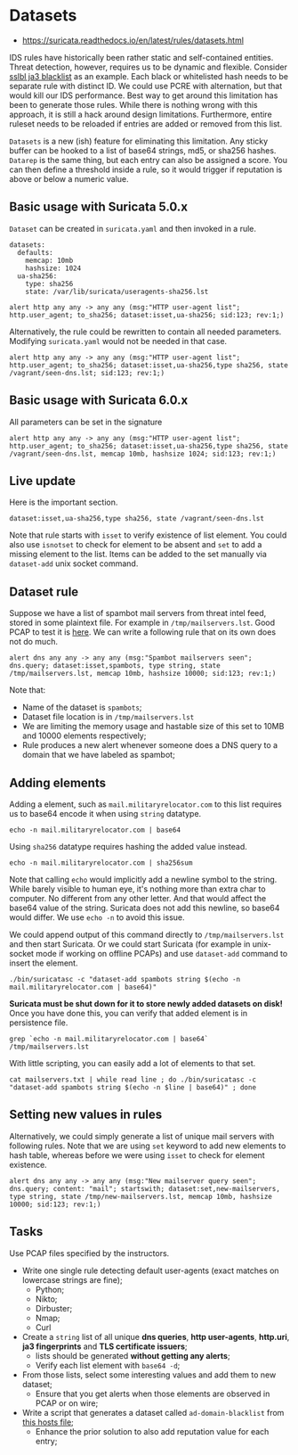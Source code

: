 # Datasets

* https://suricata.readthedocs.io/en/latest/rules/datasets.html

IDS rules have historically been rather static and self-contained entities. Threat detection, however, requires us to be dynamic and flexible. Consider [sslbl ja3 blacklist](https://sslbl.abuse.ch/blacklist/ja3_fingerprints.rules) as an example. Each black or whitelisted hash needs to be separate rule with distinct ID. We could use PCRE with alternation, but that would kill our IDS performance. Best way to get around this limitation has been to generate those rules. While there is nothing wrong with this approach, it is still a hack around design limitations. Furthermore, entire ruleset needs to be reloaded if entries are added or removed from this list. 

`Datasets` is a new (ish) feature for eliminating this limitation. Any sticky buffer can be hooked to a list of base64 strings, md5, or sha256 hashes. `Datarep` is the same thing, but each entry can also be assigned a score. You can then define a threshold inside a rule, so it would trigger if reputation is above or below a numeric value.

## Basic usage with Suricata 5.0.x

`Dataset` can be created in `suricata.yaml` and then invoked in a rule.

```
datasets:
  defaults:
    memcap: 10mb
    hashsize: 1024
  ua-sha256:
    type: sha256
    state: /var/lib/suricata/useragents-sha256.lst
```

```
alert http any any -> any any (msg:"HTTP user-agent list"; http.user_agent; to_sha256; dataset:isset,ua-sha256; sid:123; rev:1;)
```

Alternatively, the rule could be rewritten to contain all needed parameters. Modifying `suricata.yaml` would not be needed in that case.

```
alert http any any -> any any (msg:"HTTP user-agent list"; http.user_agent; to_sha256; dataset:isset,ua-sha256,type sha256, state /vagrant/seen-dns.lst; sid:123; rev:1;)
```

## Basic usage with Suricata 6.0.x

All parameters can be set in the signature

```
alert http any any -> any any (msg:"HTTP user-agent list"; http.user_agent; to_sha256; dataset:isset,ua-sha256,type sha256, state /vagrant/seen-dns.lst, memcap 10mb, hashsize 1024; sid:123; rev:1;)
```

## Live update

Here is the important section.

```
dataset:isset,ua-sha256,type sha256, state /vagrant/seen-dns.lst
```

Note that rule starts with `isset` to verify existence of list element. You could also use `isnotset` to check for element to be absent and `set` to add a missing element to the list. Items can be added to the set manually via `dataset-add` unix socket command.

## Dataset rule

Suppose we have a list of spambot mail servers from threat intel feed, stored in some plaintext file. For example in `/tmp/mailservers.lst`. Good PCAP to test it is [here](https://malware-traffic-analysis.net/2020/12/07/index.html). We can write a following rule that on its own does not do much.

```
alert dns any any -> any any (msg:"Spambot mailservers seen"; dns.query; dataset:isset,spambots, type string, state /tmp/mailservers.lst, memcap 10mb, hashsize 10000; sid:123; rev:1;)
```

Note that:
* Name of the dataset is `spambots`;
* Dataset file location is in `/tmp/mailservers.lst`
* We are limiting the memory usage and hastable size of this set to 10MB and 10000 elements respectively;
* Rule produces a new alert whenever someone does a DNS query to a domain that we have labeled as spambot;

## Adding elements

Adding a element, such as `mail.militaryrelocator.com` to this list requires us to base64 encode it when using `string` datatype.

```
echo -n mail.militaryrelocator.com | base64
```

Using `sha256` datatype requires hashing the added value instead.

```
echo -n mail.militaryrelocator.com | sha256sum
```

Note that calling `echo` would implicitly add a newline symbol to the string. While barely visible to human eye, it's nothing more than extra char to computer. No different from any other letter. And that would affect the base64 value of the string. Suricata does not add this newline, so base64 would differ. We use `echo -n` to avoid this issue.

We could append output of this command directly to `/tmp/mailservers.lst` and then start Suricata. Or we could start Suricata (for example in unix-socket mode if working on offline PCAPs) and use `dataset-add` command to insert the element.

```
./bin/suricatasc -c "dataset-add spambots string $(echo -n mail.militaryrelocator.com | base64)"
```

**Suricata must be shut down for it to store newly added datasets on disk!** Once you have done this, you can verify that added element is in persistence file.

```
grep `echo -n mail.militaryrelocator.com | base64` /tmp/mailservers.lst
```

With little scripting, you can easily add a lot of elements to that set.

```
cat mailservers.txt | while read line ; do ./bin/suricatasc -c "dataset-add spambots string $(echo -n $line | base64)" ; done
```

## Setting new values in rules

Alternatively, we could simply generate a list of unique mail servers with following rules. Note that we are using `set` keyword to add new elements to hash table, whereas before we were using `isset` to check for element existence.

```
alert dns any any -> any any (msg:"New mailserver query seen"; dns.query; content: "mail"; startswith; dataset:set,new-mailservers, type string, state /tmp/new-mailservers.lst, memcap 10mb, hashsize 10000; sid:123; rev:1;)
```

## Tasks

Use PCAP files specified by the instructors.

* Write one single rule detecting default user-agents (exact matches on lowercase strings are fine);
    * Python;
    * Nikto;
    * Dirbuster;
    * Nmap;
    * Curl
* Create a `string` list of all unique **dns queries**, **http user-agents**, **http.uri**, **ja3 fingerprints** and **TLS certificate issuers**;
  * lists should be generated **without getting any alerts**;
  * Verify each list element with `base64 -d`;
* From those lists, select some interesting values and add them to new dataset;
  * Ensure that you get alerts when those elements are observed in PCAP or on wire;
* Write a script that generates a dataset called `ad-domain-blacklist` from [this hosts file](https://raw.githubusercontent.com/StevenBlack/hosts/master/hosts);
  * Enhance the prior solution to also add reputation value for each entry;
